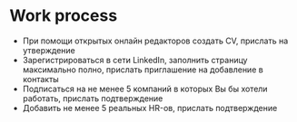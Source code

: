<h1>
    Work process
</h1>

<ul>
<li>
При помощи открытых онлайн редакторов создать CV, прислать на утверждение
</li>
<li>
Зарегистрироваться в сети LinkedIn, заполнить страницу максимально полно, 
прислать приглашение на добавление в контакты
</li>
<li>
Подписаться на не менее 5 компаний в которых Вы бы хотели работать, прислать подтверждение
</li>
<li>
Добавить не менее 5 реальных HR-ов, прислать подтверждение
</li>
</ul>
